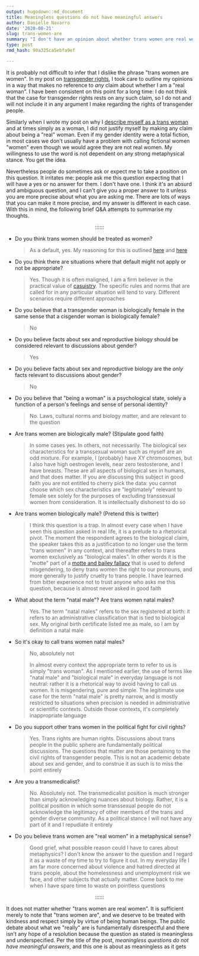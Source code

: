 ```yaml
---
output: hugodown::md_document
title: Meaningless questions do not have meaningful answers
author: Danielle Navarro
date: '2020-08-21'
slug: trans-women-are
summary: "I don't have an opinion about whether trans women are real women, any more than I have an estimate of the number of angels that can dance on the head of a pin or a belief about the mood of Thursday."
type: post
rmd_hash: 90a325ca5ebfa9ef

---
```


It is probably not difficult to infer that I dislike the phrase "trans women are women". In my post on [transgender rights](/post/an-ordinary-account), I took care to outline my opinions in a way that makes no reference to *any* claim about whether I am a "real woman". I have been consistent on this point for a long time: I do not think that the case for transgender rights rests on any such claim, so I do not and will not include it in any argument I make regarding the rights of transgender people.

Similarly when I wrote my post on why I [describe myself as a trans woman](/post/a-lexical-decision) and at times simply as a woman, I did not justify myself by making any claim about being a "real" woman. Even if my gender identity were a total fiction, in most cases we don't usually have a problem with calling fictional women "women" even though we would agree they are not real women. My willingness to use the word is not dependent on any strong metaphysical stance. You get the idea.

Nevertheless people do sometimes ask or expect me to take a position on this question. It irritates me: people ask me this question expecting that I will have a yes or no answer for them. I don't have one. I think it's an absurd and ambiguous question, and I can't give you a proper answer to it unless you are more precise about what you are asking me. There are lots of ways that you can make it more precise, and my answer is different in each case. With this in mind, the following brief Q&A attempts to summarise my thoughts.

<p align="center">
::::::
</p>

-   Do you think trans women should be treated as women?

    > As a default, yes. My reasoning for this is outlined [here](/post/an-ordinary-account) and [here](/post/a-lexical-decision)

-   Do you think there are situations where that default might not apply or not be appropriate?

    > Yes. Though it is often maligned, I am a firm believer in the practical value of [casuistry](https://en.wikipedia.org/wiki/Casuistry). The specific rules and norms that are called for in any particular situation will tend to vary. Different scenarios require different approaches

-   Do you believe that a transgender woman is biologically female in the same sense that a cisgender woman is biologically female?

    > No

-   Do you believe facts about sex and reproductive biology should be considered relevant to discussions about gender?

    > Yes

-   Do you believe facts about sex and reproductive biology are the *only* facts relevant to discussions about gender?

    > No

-   Do you believe that "being a woman" is a psychological state, solely a function of a person's feelings and sense of personal identity?

    > No. Laws, cultural norms and biology matter, and are relevant to the question

-   Are trans women are biologically male? (Stipulate good faith)

    > In some cases yes. In others, not necessarily. The biological sex characteristics for a transsexual woman such as myself are an odd mixture. For example, I (probably) have XY chromosomes, but I also have high oestrogen levels, near zero testosterone, and I have breasts. These are all aspects of biological sex in humans, and that does matter. If you are discussing this subject in good faith you are not entitled to cherry pick the data: you cannot choose which sex characteristics are "legitimately" relevant to female sex solely for the purposes of excluding transsexual women from consideration. It is intellectually dishonest to do so

-   Are trans women biologically male? (Pretend this is twitter)

    > I think this question is a trap. In almost every case when I have seen this question asked in real life, it is a prelude to a rhetorical pivot. The moment the respondent agrees to the biological claim, the speaker takes this as a justification to no longer use the term "trans women" in any context, and thereafter refers to trans women exclusively as "biological males". In other words it is the "motte" part of a [motte and bailey fallacy](https://en.wikipedia.org/wiki/Motte-and-bailey_fallacy) that is used to defend misgendering, to deny trans women the right to our pronouns, and more generally to justify cruelty to trans people. I have learned from bitter experience not to trust anyone who asks me this question, because is almost never asked in good faith

-   What about the term "natal male"? Are trans women natal males?

    > Yes. The term "natal males" refers to the sex registered at birth: it refers to an administrative classification that is tied to biological sex. My original birth certificate listed me as male, so I am by definition a natal male

-   So it's okay to call trans women natal males?

    > No, absolutely not
    >
    > In almost every context the appropriate term to refer to us is simply "trans woman". As I mentioned earlier, the use of terms like "natal male" and "biological male" in everyday language is not neutral: rather it is a rhetorical way to avoid having to call us women. It is misgendering, pure and simple. The legitimate use case for the term "natal male" is pretty narrow, and is mostly restricted to situations when precision is needed in administrative or scientific contexts. Outside those contexts, it's completely inappropriate language

-   Do you support other trans women in the political fight for civil rights?

    > Yes. Trans rights are human rights. Discussions about trans people in the public sphere are fundamentally political discussions. The questions that matter are those pertaining to the civil rights of transgender people. This is not an academic debate about sex and gender, and to construe it as such is to miss the point entirely

-   Are you a transmedicalist?

    > No. Absolutely not. The transmedicalist position is much stronger than simply acknowledging nuances about biology. Rather, it is a political position in which some transsexual people do not acknowledge the legitimacy of other members of the trans and gender diverse community. As a political stance I will not have any part of it and I repudiate it entirely

-   Do you believe trans women are "real women" in a metaphysical sense?

    > Good grief, what possible reason could I have to cares about metaphysics? I don't know the answer to the question and I regard it as a waste of my time to try to figure it out. In my everyday life I am far more concerned about violence and hatred directed at trans people, about the homelessness and unemployment risk we face, and other subjects that actually matter. Come back to me when I have spare time to waste on pointless questions

<p align="center">
::::::
</p>

It does not matter whether "trans women are real women". It is sufficient merely to note that "trans women are", and we deserve to be treated with kindness and respect simply by virtue of being human beings. The public debate about what we "really" are is fundamentally disrespectful and there isn't any hope of a resolution because the question as stated is meaningless and underspecified. Per the title of the post, *meaningless questions do not have meaningful answers*, and this one is about as meaningless as it gets

